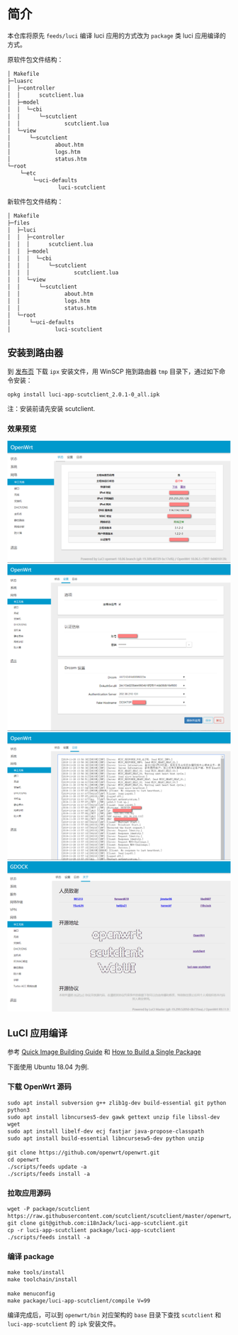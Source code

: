 # 简介
本仓库将原先 `feeds/luci` 编译 luci 应用的方式改为 `package` 类 luci 应用编译的方式。

原软件包文件结构：
```
│ Makefile
├─luasrc
│  ├─controller
│  │      scutclient.lua
│  ├─model
│  │  └─cbi
│  │      └─scutclient
│  │              scutclient.lua         
│  └─view
│      └─scutclient
│              about.htm
│              logs.htm
│              status.htm        
└─root
    └─etc
        └─uci-defaults
                luci-scutclient
```


新软件包文件结构：
```
│ Makefile
├─files
│  ├─luci
│  │  ├─controller
│  │  │      scutclient.lua  
│  │  ├─model
│  │  │  └─cbi
│  │  │      └─scutclient
│  │  │              scutclient.lua           
│  │  └─view
│  │      └─scutclient
│  │              about.htm
│  │              logs.htm
│  │              status.htm        
│  └─root
│      └─uci-defaults
│              luci-scutclient
```

## 安装到路由器
到 [发布页](https://github.com/ploxolg/luci-app-scutclient/releases/latest) 下载 `ipx` 安装文件，用 WinSCP 拖到路由器 `tmp` 目录下，通过如下命令安装：
```
opkg install luci-app-scutclient_2.0.1-0_all.ipk
```
注：安装前请先安装 scutclient.
### 效果预览
![status](img/1.png)
![setting](img/2.png)
![logs](img/3.png)
![about](img/4.png)

## LuCI 应用编译
参考 [Quick Image Building Guide](https://openwrt.org/docs/guide-developer/quickstart-build-images) 和 [How to Build a Single Package](https://openwrt.org/docs/guide-developer/single.package)

下面使用 Ubuntu 18.04 为例.
### 下载 OpenWrt 源码
```
sudo apt install subversion g++ zlib1g-dev build-essential git python python3
sudo apt install libncurses5-dev gawk gettext unzip file libssl-dev wget
sudo apt install libelf-dev ecj fastjar java-propose-classpath
sudo apt install build-essential libncursesw5-dev python unzip

git clone https://github.com/openwrt/openwrt.git
cd openwrt
./scripts/feeds update -a
./scripts/feeds install -a
```
### 拉取应用源码
```
wget -P package/scutclient https://raw.githubusercontent.com/scutclient/scutclient/master/openwrt/Makefile
git clone git@github.com:i18nJack/luci-app-scutclient.git
cp -r luci-app-scutclient package/luci-app-scutclient
./scripts/feeds install -a
```

### 编译 package
```
make tools/install
make toolchain/install

make menuconfig
make package/luci-app-scutclient/compile V=99
```

编译完成后，可以到 `openwrt/bin` 对应架构的 `base` 目录下查找 `scutclient` 和 `luci-app-scutclient` 的 `ipk` 安装文件。

